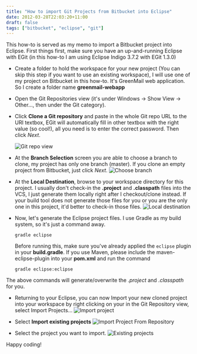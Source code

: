 ```yaml
---
title: "How to import Git Projects from Bitbucket into Eclipse"
date: 2012-03-28T22:03:20+11:00
draft: false
tags: ["bitbucket", "eclipse", "git"]
---
```


This how-to is served as my memo to import a Bitbucket project into Eclipse. First things first, make sure you have an up-and-running Eclipse with EGit (in this how-to I am using Eclipse Indigo 3.7.2 with EGit 1.3.0)


* Create a folder to hold the workspace for your new project (You can skip this step if you want to use an existing workspace), I will use one of my project on Bitbucket in this how-to. It's GreenMail web application. So I create a folder name **greenmail-webapp**
* Open the Git Repositories view (it's under Windows -> Show View -> Other..., then under the Git category). 
* Click **Clone a Git repository** and paste in the whole Git repo URL to the URI textbox, EGit will automatically fill in other textbox with the right value (so cool!), all you need is to enter the correct password. Then click *Next*.

    ![Git repo view](http://4.bp.blogspot.com/-n6WkcrEEbvY/T3JTQpzlOFI/AAAAAAAAALs/W9i1d45xr-Q/s1600/git-repo-view-crop.png "Git repo view") 
* At the **Branch Selection** screen you are able to choose a branch to clone, my project has only one branch (master). If you clone an empty project from Bitbucket, just click *Next*.
![Choose branch](http://2.bp.blogspot.com/-bevye3Srzxw/T3JT0snjz0I/AAAAAAAAAL4/BTrF-3BUC4A/s1600/choose-branch.png "Choose branch") 
* At the **Local Destination**, browse to your workspace directory for this project. I usually don't check-in the **.project** and **.classpath** files into the VCS, I just generate them locally right after I checkout/clone instead. If your build tool does not generate those files for you or you are the only one in this project, it'd better to check-in those files.
![Local destination](http://4.bp.blogspot.com/-_jBwB4Cfaqw/T3JUAVbCyvI/AAAAAAAAAME/JnsQipQ8_6s/s1600/local-destination.png "Local destination")

* Now, let's generate the Eclipse project files. I use Gradle as my build system, so it's just a command away.
    ```shell
    gradle eclipse
    ``` 

    Before running this, make sure you've already applied the `eclipse` plugin in your **build.gradle**. If you use Maven, please include the maven-eclipse-plugin into your **pom.xml** and run the command
    ```shell
    gradle eclipse:eclipse
    ```  
The above commands will generate/overwrite the *.project* and *.classpath* for you. 

* Returning to your Eclipse, you can now Import your new cloned project into your workspace by right clicking on your in the Git Repository view, select Import Projects...
![Import project](http://3.bp.blogspot.com/-Ivb6KvIKYbM/T3Jix-MrMuI/AAAAAAAAAMc/v_Ue33yLyEI/s1600/import-project.png "Import project")

* Select **Import existing projects**
![Import Project From Repository](http://4.bp.blogspot.com/-pFUhxldyPG4/T3Jh0vkpyxI/AAAAAAAAAMQ/3ld5qK5DMNw/s1600/Import%2BProjects%2Bfrom%2BGit%2BRepository.png "Import Project From Repository")

* Select the project you want to import. 
![Existing projects](http://3.bp.blogspot.com/-74tG1Hw5OKI/T3Ju682_SKI/AAAAAAAAAMo/jGalzuo2vEo/s1600/existing-projects.png "Existing projects")

Happy coding!

